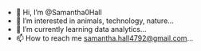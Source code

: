 - 👋 Hi, I’m @Samantha0Hall
- 👀 I’m interested in animals, technology, nature...
- 🌱 I’m currently learning data analytics...
- 📫 How to reach me samantha.hall4792@gmail.com...

<!---
Samantha0Hall/Samantha0Hall is a ✨ special ✨ repository because its `README.md` (this file) appears on your GitHub profile.
You can click the Preview link to take a look at your changes.
--->
